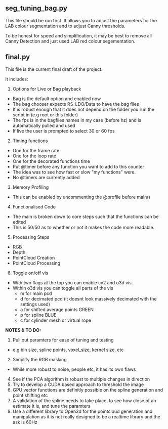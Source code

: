 ## seg\_tuning\_bag.py

This file should be run first. It allows you to adjust the parameters for the LAB colour segmentation and to adjust Canny thresholds. 

To be honest for speed and simplification, it may be best to remove all Canny Detection and just used LAB red colour segementation. 


## final.py

This file is the current final draft of the project.

It includes:
1. Options for Live or Bag playback
 - Bag is the default option and enabled now
 - The bag chooser expects RS_LDO/Data to have the bag files
 - It is robust enough that it does not depend on the folder you run the script in (e.g root or this folder)
 - The fps is in the bagfiles names in my case (before hz) and is automatically pulled and used
 - If live the user is prompted to select 30 or 60 fps

2. Timing functions
 - One for the frame rate
 - One for the loop rate
 - One for the decorated functions time
 - Put @timer before any function you want to add to this counter
 - The idea was to see how fast or slow "my functions" were.
 - No @timers are currently added

3. Memory Profiling
 - This can be enabled by uncommenting the @profile before main()

4. Functionalised Code
 - The main is broken down to core steps such that the functions can be edited
 - This is 50/50 as to whether or not it makes the code more readable. 

5. Processing Steps
 - RGB
 - Depth
 - PointCloud Creation
 - PointCloud Processing

6. Toggle on/off vis
 - With two flags at the top you can enable cv2 and o3d vis.
 - Within o3d vis you can toggle all parts of the vis
   - m for main pcd
   - d for decimated pcd (it doesnt look massively decimated with the settings used)
   - a for shifted average points GREEN
   - p for spline BLUE
   - c for cylinder mesh or virtual rope




__NOTES & TO DO:__

1. Pull out paramters for ease of tuning and testing
  - e.g bin size, spline points, voxel_size, kernel size, etc
2. Simplify the RGB masking
  - While more robust to noise, people etc, it has its own flaws
4. See if the PCA algorithm is robust to multiple changes in direction
5. Try to develop a CUDA based approach to threshold the image
6. GPU vector functions are definitly possible on the spline generation and point shifting etc
7. A validation of the spline needs to take place, to see how close of an estimate it is, and tune the paramters
8. Use a different library to Open3d for the pointcloud generation and manipulation as it is not really designed to be a realtime library and the ask is 60Hz


